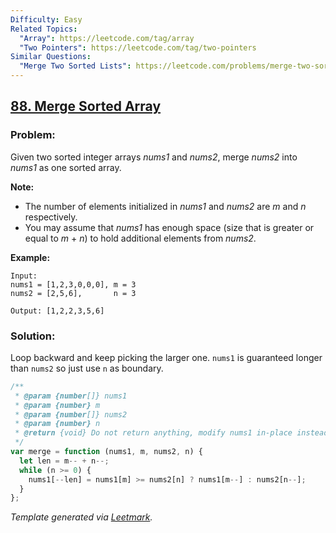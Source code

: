 ```yaml
---
Difficulty: Easy
Related Topics:
  "Array": https://leetcode.com/tag/array
  "Two Pointers": https://leetcode.com/tag/two-pointers
Similar Questions:
  "Merge Two Sorted Lists": https://leetcode.com/problems/merge-two-sorted-lists
---
```


## [88. Merge Sorted Array](https://leetcode.com/problems/merge-sorted-array/description/)

### Problem:

Given two sorted integer arrays _nums1_ and _nums2_, merge _nums2_ into _nums1_ as one sorted array.

**Note:**

- The number of elements initialized in _nums1_ and _nums2_ are _m_ and _n_ respectively.
- You may assume that _nums1_ has enough space (size that is greater or equal to _m_ + _n_) to hold additional elements from _nums2_.

**Example:**

```
Input:
nums1 = [1,2,3,0,0,0], m = 3
nums2 = [2,5,6],       n = 3

Output: [1,2,2,3,5,6]
```

### Solution:

Loop backward and keep picking the larger one. `nums1` is guaranteed longer than `nums2` so just use `n` as boundary.

```javascript
/**
 * @param {number[]} nums1
 * @param {number} m
 * @param {number[]} nums2
 * @param {number} n
 * @return {void} Do not return anything, modify nums1 in-place instead.
 */
var merge = function (nums1, m, nums2, n) {
  let len = m-- + n--;
  while (n >= 0) {
    nums1[--len] = nums1[m] >= nums2[n] ? nums1[m--] : nums2[n--];
  }
};
```

_Template generated via [Leetmark](https://github.com/crimx/crx-leetmark)._
